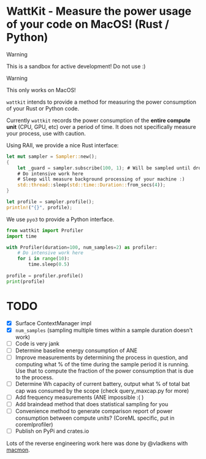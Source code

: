 # WattKit - Measure the power usage of your code on MacOS! (Rust / Python)

> [!WARNING]  
> This is a sandbox for active development! Do not use :) 

> [!WARNING]
> This only works on MacOS!

`wattkit` intends to provide a method for measuring the power consumption of your Rust or Python code.

Currently `wattkit` records the power consumption of the **entire compute unit**
(CPU, GPU, etc) over a period of time. It does not specifically measure your process, use with caution.

Using RAII, we provide a nice Rust interface:
```rust
let mut sampler = Sampler::new();
{
    let _guard = sampler.subscribe(100, 1); # Will be sampled until drop/end of scope
    # Do intensive work here
    # Sleep will measure background processing of your machine :)
    std::thread::sleep(std::time::Duration::from_secs(4));
}

let profile = sampler.profile();
println!("{}", profile);
```

We use `pyo3` to provide a Python interface.

```python
from wattkit import Profiler 
import time

with Profiler(duration=100, num_samples=2) as profiler:
    # Do intensive work here
    for i in range(10):
        time.sleep(0.5)
    
profile = profiler.profile()
print(profile)
```

# TODO
- [x] Surface ContextManager impl
- [x] `num_samples` (sampling multiple times within a sample duration doesn't work)
- [ ] Code is very jank
- [ ] Determine baseline energy consumption of ANE
- [ ] Improve measurements by determining the process in question, and computing
  what % of the time during the sample period it is running. Use that to compute
  the fraction of the power consumption that is due to the process.
- [ ] Determine Wh capacity of current battery, output what % of total bat cap
  was consumed by the scope (check query_maxcap.py for more) 
- [ ] Add frequency measurements (ANE impossible :( )
- [ ] Add braindead method that does statistical sampling for you
- [ ] Convenience method to generate comparison report of power consumption between compute units? (CoreML specific, put in coremlprofiler)
- [ ] Publish on PyPi and crates.io

Lots of the reverse engineering work here was done by @vladkens with [macmon](https://github.com/vladkens/macmon).
